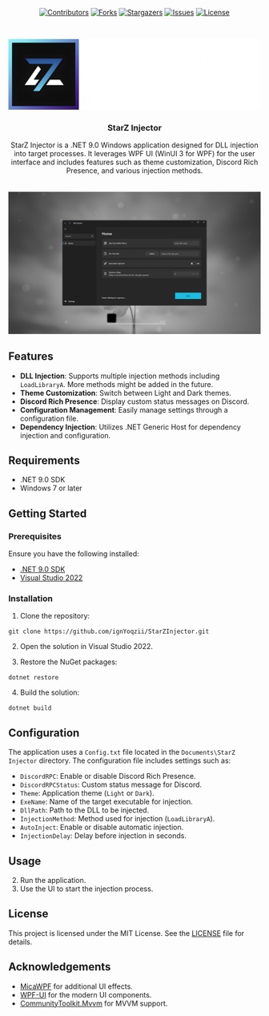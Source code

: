 <div align="center">

<a href="https://github.com/ignYoqzii/StarZInjector/graphs/contributors">![Contributors](https://img.shields.io/github/contributors/ignYoqzii/StarZInjector?style=flat)</a>
<a href="https://github.com/ignYoqzii/StarZInjector/network/members">![Forks](https://img.shields.io/github/forks/ignYoqzii/StarZInjector?style=flat)</a>
<a href="https://github.com/ignYoqzii/StarZInjector/stargazers">![Stargazers](https://img.shields.io/github/stars/ignYoqzii/StarZInjector?style=flat)</a>
<a href="https://github.com/ignYoqzii/StarZInjector/issues">![Issues](https://img.shields.io/github/issues/ignYoqzii/StarZInjector?style=flat)</a>
<a href="https://github.com/ignYoqzii/StarZInjector/blob/main/LICENSE">![License](https://img.shields.io/github/license/ignYoqzii/StarZInjector?style=flat)</a>

</div>

<!-- PROJECT LOGO -->
<br />
<p align="center">
  <a href="https://github.com/ignYoqzii/StarZInjector">
    <img src="/Assets/StarZInjector.png" alt="Logo">
  </a>

  <h3 align="center">StarZ Injector</h3>

  <p align="center">
    StarZ Injector is a .NET 9.0 Windows application designed for DLL injection into target processes. It leverages WPF UI (WinUI 3 for WPF) for the user interface and includes features such as theme customization, Discord Rich Presence, and various injection methods.
  <br />
  <br />
  <br />

  <a href="https://github.com/ignYoqzii/StarZInjector">
    <img src="/Assets/StarZInjectorScreenShot.png" alt="Logo">
  </a>
  <br />
  </p>
</p>

## Features

- **DLL Injection**: Supports multiple injection methods including `LoadLibraryA`. More methods might be added in the future.
- **Theme Customization**: Switch between Light and Dark themes.
- **Discord Rich Presence**: Display custom status messages on Discord.
- **Configuration Management**: Easily manage settings through a configuration file.
- **Dependency Injection**: Utilizes .NET Generic Host for dependency injection and configuration.

## Requirements

- .NET 9.0 SDK
- Windows 7 or later

## Getting Started

### Prerequisites

Ensure you have the following installed:

- [.NET 9.0 SDK](https://dotnet.microsoft.com/download/dotnet/9.0)
- [Visual Studio 2022](https://visualstudio.microsoft.com/vs/)

### Installation

1. Clone the repository:
```
git clone https://github.com/ignYoqzii/StarZInjector.git
```

2. Open the solution in Visual Studio 2022.

3. Restore the NuGet packages:

```
dotnet restore
```

4. Build the solution:

```
dotnet build
```


## Configuration

The application uses a `Config.txt` file located in the `Documents\StarZ Injector` directory. The configuration file includes settings such as:

- `DiscordRPC`: Enable or disable Discord Rich Presence.
- `DiscordRPCStatus`: Custom status message for Discord.
- `Theme`: Application theme (`Light` or `Dark`).
- `ExeName`: Name of the target executable for injection.
- `DllPath`: Path to the DLL to be injected.
- `InjectionMethod`: Method used for injection (`LoadLibraryA`).
- `AutoInject`: Enable or disable automatic injection.
- `InjectionDelay`: Delay before injection in seconds.

## Usage

2. Run the application.
3. Use the UI to start the injection process.

## License

This project is licensed under the MIT License. See the [LICENSE](LICENSE) file for details.

## Acknowledgements

- [MicaWPF](https://github.com/Simnico99/MicaWPF) for additional UI effects.
- [WPF-UI](https://github.com/lepoco/wpfui) for the modern UI components.
- [CommunityToolkit.Mvvm](https://github.com/CommunityToolkit/MVVM) for MVVM support.

